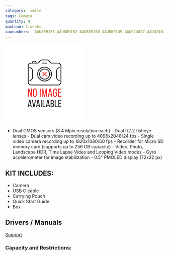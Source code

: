 ```yaml
---
category:  smile
tags: Camera
quantity: 9
maxLoan: 2 weeks
aaunumbers:  AAU809153 AAU809152 AAU809150 AAU809149 AAUX24027 AAUX24028 AAUX24029 AAUX24030 AAUX24027 AAUX24031
---
```

![Samsung 360 Camera V2](/assets/images/equip/noImage.jpg)

- Dual CMOS sensors (8.4 Mpix resolution each) - Dual f/2.2 fisheye lenses - Dual cam video recording up to 4096x2048/24 fps - Single video camera recording up to 1920x1080/60 fps - Recorder for Micro SD memory card (supports up to 256 GB capacity) - Video, Photo, Landscape HDR, Time Lapse Video and Looping Video modes - Gyro accelerometer for image stabilization - 0.5" PMOLED display (72x32 px)
## KIT INCLUDES:
-  Camera 
-  USB C cable 
-  Carrying Pouch 
-  Quick Start Guide 
-  Box

## Drivers / Manuals
[Support](https://www.samsung.com/dk/support/model/SM-R210NZWANEE/)



### Capacity and Restrictions: